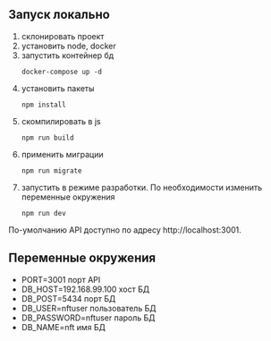 ## Запуск локально  
1. склонировать проект 
1. установить node, docker
1. запустить контейнер бд
    ```
    docker-compose up -d
    ```
1. установить пакеты
    ```
    npm install
    ```
1. скомпилировать в js
    ```
    npm run build
    ```
1. применить миграции
    ```
    npm run migrate
    ```
1. запустить в режиме разработки. По необходимости изменить переменные окружения 
    ```
    npm run dev
    ```
По-умолчанию API доступно по адресу http://localhost:3001.

## Переменные окружения
- PORT=3001 порт API  
- DB_HOST=192.168.99.100 хост БД  
- DB_POST=5434 порт БД  
- DB_USER=nftuser пользователь БД  
- DB_PASSWORD=nftuser пароль БД  
- DB_NAME=nft имя БД  
